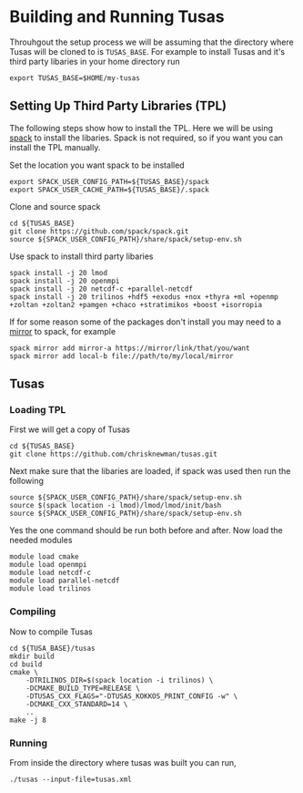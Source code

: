 # Building and Running Tusas

Throuhgout the setup process we will be assuming that the directory where Tusas will be cloned to is `TUSAS_BASE`. For example to install Tusas and it's third party libaries in your home directory run

    export TUSAS_BASE=$HOME/my-tusas


## Setting Up Third Party Libraries (TPL)

The following steps show how to install the TPL. Here we will be using [spack](https://spack.io/) to install the libaries. Spack is not required, so if you want you can install the TPL manually. 


Set the location you want spack to be installed

    export SPACK_USER_CONFIG_PATH=${TUSAS_BASE}/spack
    export SPACK_USER_CACHE_PATH=${TUSAS_BASE}/.spack

Clone and source spack     

    cd ${TUSAS_BASE}
    git clone https://github.com/spack/spack.git
    source ${SPACK_USER_CONFIG_PATH}/share/spack/setup-env.sh

Use spack to install third party libaries 

    spack install -j 20 lmod
    spack install -j 20 openmpi
    spack install -j 20 netcdf-c +parallel-netcdf
    spack install -j 20 trilinos +hdf5 +exodus +nox +thyra +ml +openmp +zoltan +zoltan2 +pamgen +chaco +stratimikos +boost +isorropia 

If for some reason some of the packages don't install you may need to a [mirror](https://spack.readthedocs.io/en/latest/mirrors.html) to spack, for example 

    spack mirror add mirror-a https://mirror/link/that/you/want
    spack mirror add local-b file://path/to/my/local/mirror


## Tusas

### Loading TPL

First we will get a copy of Tusas 

    cd ${TUSAS_BASE}
    git clone https://github.com/chrisknewman/tusas.git

Next make sure that the libaries are loaded, if spack was used then run the following

    source ${SPACK_USER_CONFIG_PATH}/share/spack/setup-env.sh
    source $(spack location -i lmod)/lmod/lmod/init/bash
    source ${SPACK_USER_CONFIG_PATH}/share/spack/setup-env.sh

Yes the one command should be run both before and after. Now load the needed modules

    module load cmake 
    module load openmpi
    module load netcdf-c
    module load parallel-netcdf
    module load trilinos

### Compiling

Now to compile Tusas 

    cd ${TUSA_BASE}/tusas 
    mkdir build 
    cd build 
    cmake \
        -DTRILINOS_DIR=$(spack location -i trilinos) \
        -DCMAKE_BUILD_TYPE=RELEASE \
        -DTUSAS_CXX_FLAGS="-DTUSAS_KOKKOS_PRINT_CONFIG -w" \
        -DCMAKE_CXX_STANDARD=14 \
        ..
    make -j 8

### Running

From inside the directory where tusas was built you can run, 

    ./tusas --input-file=tusas.xml 

